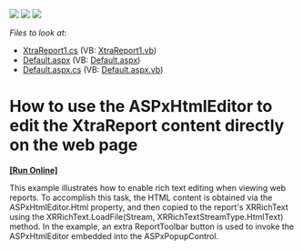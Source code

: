 <!-- default badges list -->
![](https://img.shields.io/endpoint?url=https://codecentral.devexpress.com/api/v1/VersionRange/128545274/16.1.4%2B)
[![](https://img.shields.io/badge/Open_in_DevExpress_Support_Center-FF7200?style=flat-square&logo=DevExpress&logoColor=white)](https://supportcenter.devexpress.com/ticket/details/E1737)
[![](https://img.shields.io/badge/📖_How_to_use_DevExpress_Examples-e9f6fc?style=flat-square)](https://docs.devexpress.com/GeneralInformation/403183)
<!-- default badges end -->
<!-- default file list -->
*Files to look at*:

* [XtraReport1.cs](./CS/WebSite/App_Code/XtraReport1.cs) (VB: [XtraReport1.vb](./VB/WebSite/App_Code/XtraReport1.vb))
* [Default.aspx](./CS/WebSite/Default.aspx) (VB: [Default.aspx](./VB/WebSite/Default.aspx))
* [Default.aspx.cs](./CS/WebSite/Default.aspx.cs) (VB: [Default.aspx.vb](./VB/WebSite/Default.aspx.vb))
<!-- default file list end -->
# How to use the ASPxHtmlEditor to edit the XtraReport content directly on the web page
<!-- run online -->
**[[Run Online]](https://codecentral.devexpress.com/e1737/)**
<!-- run online end -->


<p>This example illustrates how to enable rich text editing when viewing web reports. To accomplish this task, the HTML content is obtained via the ASPxHtmlEditor.Html property, and then copied to the report's XRRichText using the XRRichText.LoadFile(Stream, XRRichTextStreamType.HtmlText) method. In the example, an extra ReportToolbar button is used to invoke the ASPxHtmlEditor embedded into the ASPxPopupControl.</p>

<br/>


